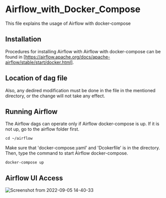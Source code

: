 # Airflow_with_Docker_Compose
This file explains the usage of Airflow with docker-compose

## Installation
Procedures for installing Airflow with Airflow with docker-compose can be found in [https://airflow.apache.org/docs/apache-airflow/stable/start/docker.html].

## Location of dag file
Also, any dedired modification must be done in the file in the mentioned directory, or the change will not take any effect.

## Running Airflow
The Airflow dags can operate only if Airflow docker-compose is up. If it is not up, go to the airflow folder first.
```
cd ~/airflow
```
Make sure that 'docker-compose.yaml' and 'Dcokerfile' is in the directory. Then, type the command to start Airflow docker-compose.
```
docker-compose up
```

## Airflow UI Access

![Screenshot from 2022-09-05 14-40-33](https://user-images.githubusercontent.com/106131723/188395148-744ec19e-8e82-40cc-ba78-8cc37c3044e8.png)


